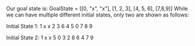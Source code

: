 Our goal state is:
GoalState = [[0, "x", "x"], 
    [1, 2, 3],
    [4, 5, 6],
    [7,8,9]]
While we can have multiple different initial states, only two are shown as follows:

Initial State 1:
1  x  x
2  3  6
4  5  0
7  8  9


Initial State 2:
1  x  x
5  0  3
2  8  6
4  7  9
